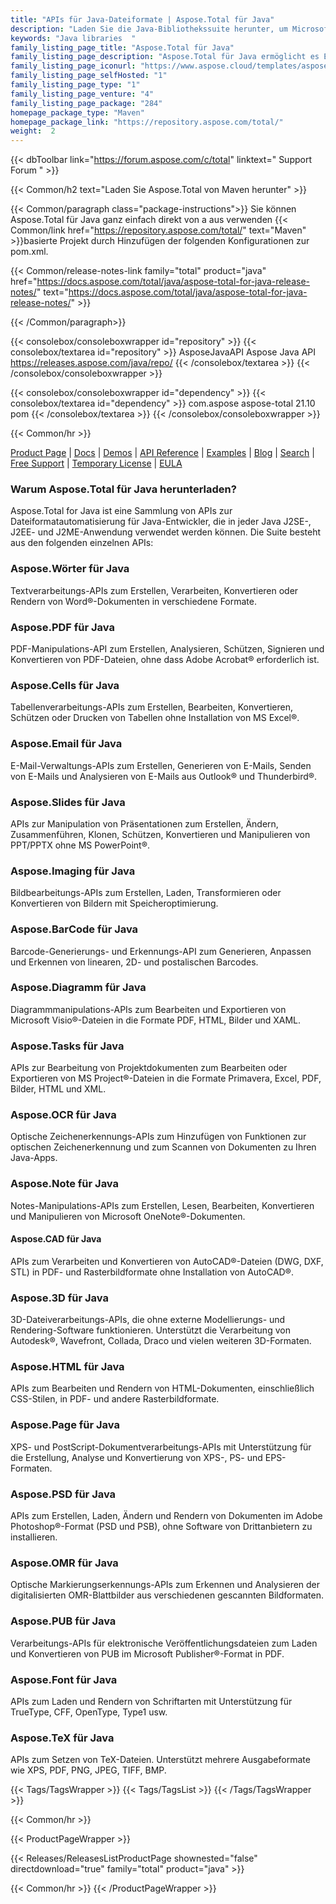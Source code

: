 ```yaml
---
title: "APIs für Java-Dateiformate | Aspose.Total für Java"
description: "Laden Sie die Java-Bibliothekssuite herunter, um Microsoft Word-, Excel-, PowerPoint-, Outlook-, Publisher-, Visio-, Project- und OneNote-Dateien zu erstellen, zu bearbeiten, zu konvertieren, zu rendern und zu drucken. Das Paket enthält auch APIs für PDF-, Photoshop-, CAD-, GIS- und 3D-Dateiformate sowie APIs für Barcodes, OCR und OMR."
keywords: "Java libraries  "
family_listing_page_title: "Aspose.Total für Java"
family_listing_page_description: "Aspose.Total für Java ermöglicht es Entwicklern, unglaublich vielseitige Dateiverarbeitungssysteme zu erstellen, die mehr als 100 gängige Dateiformate verarbeiten können. Java SE- oder EE-Anwendungsprogrammierer können ihre Anwendungen um die Möglichkeit erweitern, Dateien aus Microsoft Office, OpenOffice, Visio, Project, CAD und vielen anderen häufig verwendeten Formatkategorien zu laden, zu erstellen, zu ändern, zu rendern und untereinander zu konvertieren."
family_listing_page_iconurl: "https://www.aspose.cloud/templates/aspose/App_Themes/V3/images/total/272x272/aspose_total-for-java-min.png"
family_listing_page_selfHosted: "1"
family_listing_page_type: "1"
family_listing_page_venture: "4"
family_listing_page_package: "284"
homepage_package_type: "Maven"
homepage_package_link: "https://repository.aspose.com/total/"
weight:  2
---
```


{{< dbToolbar link="https://forum.aspose.com/c/total" linktext=" Support Forum " >}}

{{< Common/h2 text="Laden Sie Aspose.Total von Maven herunter"  >}}

{{< Common/paragraph class="package-instructions">}}
Sie können Aspose.Total für Java ganz einfach direkt von a aus verwenden
{{< Common/link href="https://repository.aspose.com/total/" text="Maven"  >}}basierte Projekt durch Hinzufügen der folgenden Konfigurationen zur pom.xml.

{{< Common/release-notes-link family="total" product="java" href="https://docs.aspose.com/total/java/aspose-total-for-java-release-notes/" text="https://docs.aspose.com/total/java/aspose-total-for-java-release-notes/"  >}}

{{< /Common/paragraph>}}

{{< consolebox/consoleboxwrapper id="repository" >}}
   {{< consolebox/textarea id="repository" >}}
      <repository>
         <id>AsposeJavaAPI</id>
         <name>Aspose Java API</name>
         <url>https://releases.aspose.com/java/repo/</url>
      </repository>
   {{< /consolebox/textarea >}}
{{< /consolebox/consoleboxwrapper >}}

{{< consolebox/consoleboxwrapper id="dependency" >}}
   {{< consolebox/textarea id="dependency" >}}
      <dependency>
         <groupId>com.aspose</groupId>
         <artifactId>aspose-total</artifactId>
         <version>21.10</version>
         <type>pom</type>
      </dependency>
   {{< /consolebox/textarea >}}
{{< /consolebox/consoleboxwrapper >}}

{{< Common/hr >}}

[Product Page](https://products.aspose.com/tasks/java) | [Docs](https://docs.aspose.com/tasks/java/) | [Demos](https://products.aspose.app/tasks/family) | [API Reference](https://reference.aspose.com/tasks/java) | [Examples](https://github.com/aspose-tasks/Aspose.Tasks-for-Java) | [Blog](https://blog.aspose.com/category/tasks/) | [Search](https://search.aspose.com/) | [Free Support](https://forum.aspose.com/c/tasks) | [Temporary License](https://purchase.aspose.com/temporary-license) | [EULA](https://about.aspose.com/legal/eula/)

### Warum Aspose.Total für Java herunterladen?

Aspose.Total for Java ist eine Sammlung von APIs zur Dateiformatautomatisierung für Java-Entwickler, die in jeder Java J2SE-, J2EE- und J2ME-Anwendung verwendet werden können. Die Suite besteht aus den folgenden einzelnen APIs:

### Aspose.Wörter für Java

Textverarbeitungs-APIs zum Erstellen, Verarbeiten, Konvertieren oder Rendern von Word®-Dokumenten in verschiedene Formate.

### Aspose.PDF für Java

PDF-Manipulations-API zum Erstellen, Analysieren, Schützen, Signieren und Konvertieren von PDF-Dateien, ohne dass Adobe Acrobat® erforderlich ist.

### Aspose.Cells für Java

Tabellenverarbeitungs-APIs zum Erstellen, Bearbeiten, Konvertieren, Schützen oder Drucken von Tabellen ohne Installation von MS Excel®.

### Aspose.Email für Java
E-Mail-Verwaltungs-APIs zum Erstellen, Generieren von E-Mails, Senden von E-Mails und Analysieren von E-Mails aus Outlook® und Thunderbird®.

### Aspose.Slides für Java

APIs zur Manipulation von Präsentationen zum Erstellen, Ändern, Zusammenführen, Klonen, Schützen, Konvertieren und Manipulieren von PPT/PPTX ohne MS PowerPoint®.

### Aspose.Imaging für Java

Bildbearbeitungs-APIs zum Erstellen, Laden, Transformieren oder Konvertieren von Bildern mit Speicheroptimierung.

### Aspose.BarCode für Java

Barcode-Generierungs- und Erkennungs-API zum Generieren, Anpassen und Erkennen von linearen, 2D- und postalischen Barcodes.

### Aspose.Diagramm für Java

Diagrammmanipulations-APIs zum Bearbeiten und Exportieren von Microsoft Visio®-Dateien in die Formate PDF, HTML, Bilder und XAML.

### Aspose.Tasks für Java

APIs zur Bearbeitung von Projektdokumenten zum Bearbeiten oder Exportieren von MS Project®-Dateien in die Formate Primavera, Excel, PDF, Bilder, HTML und XML.

### Aspose.OCR für Java

Optische Zeichenerkennungs-APIs zum Hinzufügen von Funktionen zur optischen Zeichenerkennung und zum Scannen von Dokumenten zu Ihren Java-Apps.

### Aspose.Note für Java

Notes-Manipulations-APIs zum Erstellen, Lesen, Bearbeiten, Konvertieren und Manipulieren von Microsoft OneNote®-Dokumenten.

#### Aspose.CAD für Java

APIs zum Verarbeiten und Konvertieren von AutoCAD®-Dateien (DWG, DXF, STL) in PDF- und Rasterbildformate ohne Installation von AutoCAD®.

### Aspose.3D für Java

3D-Dateiverarbeitungs-APIs, die ohne externe Modellierungs- und Rendering-Software funktionieren. Unterstützt die Verarbeitung von Autodesk®, Wavefront, Collada, Draco und vielen weiteren 3D-Formaten.

### Aspose.HTML für Java

APIs zum Bearbeiten und Rendern von HTML-Dokumenten, einschließlich CSS-Stilen, in PDF- und andere Rasterbildformate.

### Aspose.Page für Java

XPS- und PostScript-Dokumentverarbeitungs-APIs mit Unterstützung für die Erstellung, Analyse und Konvertierung von XPS-, PS- und EPS-Formaten.

### Aspose.PSD für Java

APIs zum Erstellen, Laden, Ändern und Rendern von Dokumenten im Adobe Photoshop®-Format (PSD und PSB), ohne Software von Drittanbietern zu installieren.

### Aspose.OMR für Java

Optische Markierungserkennungs-APIs zum Erkennen und Analysieren der digitalisierten OMR-Blattbilder aus verschiedenen gescannten Bildformaten.

### Aspose.PUB für Java

Verarbeitungs-APIs für elektronische Veröffentlichungsdateien zum Laden und Konvertieren von PUB im Microsoft Publisher®-Format in PDF.

### Aspose.Font für Java

APIs zum Laden und Rendern von Schriftarten mit Unterstützung für TrueType, CFF, OpenType, Type1 usw.

### Aspose.TeX für Java

APIs zum Setzen von TeX-Dateien. Unterstützt mehrere Ausgabeformate wie XPS, PDF, PNG, JPEG, TIFF, BMP.

{{< Tags/TagsWrapper >}}
 {{< Tags/TagsList >}}
{{< /Tags/TagsWrapper >}}

{{< Common/hr >}}

{{< ProductPageWrapper >}}
<!-- ReleasesListProductPage-->
   {{< Releases/ReleasesListProductPage shownested="false"  directdownload="true" family="total" product="java" >}}
<!-- /ReleasesListProductPage-->
{{< Common/hr >}}
{{< /ProductPageWrapper >}}

